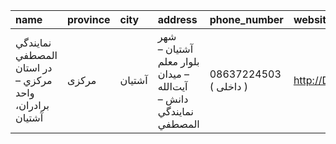 | name                                                   | province   | city   | address                                                         | phone_number           | website               |
|:-------------------------------------------------------|:-----------|:-------|:----------------------------------------------------------------|:-----------------------|:----------------------|
| نمايندگي المصطفي در استان مرکزي – واحد برادران، آشتيان | مرکزی      | آشتیان | شهر آشتيان – بلوار معلم – ميدان آيت‌الله دانش – نمايندگي المصطفي | 08637224503 ( داخلی  ) | http://Dlib.miu.ac.ir |
